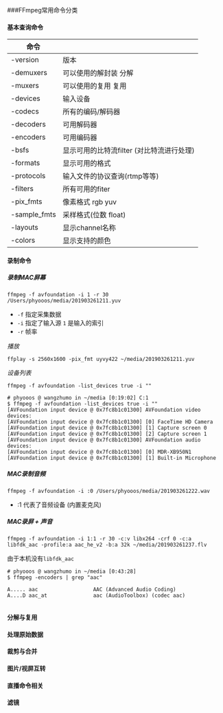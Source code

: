 ###FFmpeg常用命令分类

#### 基本查询命令

| 命令         |                                            |
| ------------ | ------------------------------------------ |
| -version     | 版本                                       |
| -demuxers    | 可以使用的解封装  分解                     |
| -muxers      | 可以使用的复用      复用                   |
| -devices     | 输入设备                                   |
| -codecs      | 所有的编码/解码器                          |
| -decoders    | 可用解码器                                 |
| -encoders    | 可用编码器                                 |
| -bsfs        | 显示可用的比特流filter  (对比特流进行处理) |
| -formats     | 显示可用的格式                             |
| -protocols   | 输入文件的协议查询(rtmp等等)               |
| -filters     | 所有可用的fiter                            |
| -pix_fmts    | 像素格式  rgb  yuv                         |
| -sample_fmts | 采样格式(位数 float)                       |
| -layouts     | 显示channel名称                            |
| -colors      | 显示支持的颜色                             |



#### 录制命令

##### 录制MAC屏幕

`ffmpeg -f avfoundation -i 1 -r 30  /Users/phyooos/media/201903261211.yuv  `

- `-f`  指定采集数据
- `-i`  指定了输入源   `1` 是输入的索引
- `-r`  帧率



*播放*

`ffplay -s 2560x1600 -pix_fmt uyvy422 ~/media/201903261211.yuv`



*设备列表*

`ffmpeg -f avfoundation -list_devices true -i ""`

```shell
# phyooos @ wangzhumo in ~/media [0:19:02] C:1
$ ffmpeg -f avfoundation -list_devices true -i ""
[AVFoundation input device @ 0x7fc8b1c01300] AVFoundation video devices:
[AVFoundation input device @ 0x7fc8b1c01300] [0] FaceTime HD Camera
[AVFoundation input device @ 0x7fc8b1c01300] [1] Capture screen 0
[AVFoundation input device @ 0x7fc8b1c01300] [2] Capture screen 1
[AVFoundation input device @ 0x7fc8b1c01300] AVFoundation audio devices:
[AVFoundation input device @ 0x7fc8b1c01300] [0] MDR-XB950N1
[AVFoundation input device @ 0x7fc8b1c01300] [1] Built-in Microphone
```



##### MAC录制音频

`ffmpeg -f avfoundation -i :0 /Users/phyooos/media/201903261222.wav`

- :1 代表了音频设备 (内置麦克风)



##### MAC录屏 + 声音

`ffmpeg -f avfoundation -i 1:1 -r 30 -c:v libx264 -crf 0 -c:a libfdk_aac -profile:a aac_he_v2 -b:a 32k ~/media/201903261237.flv`

由于本机没有`libfdk_aac`

```shell
# phyooos @ wangzhumo in ~/media [0:43:28]
$ ffmpeg -encoders | grep "aac"

A..... aac                  AAC (Advanced Audio Coding)
A....D aac_at               aac (AudioToolbox) (codec aac)


```







#### 分解与复用


#### 处理原始数据

#### 裁剪与合并

#### 图片/视屏互转

#### 直播命令相关

#### 滤镜

